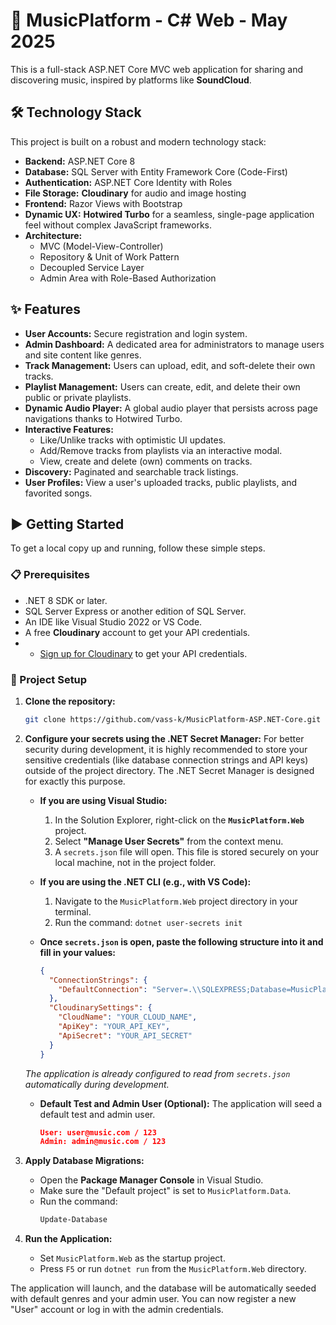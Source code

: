 ﻿# 🎵 MusicPlatform - C# Web - May 2025

This is a full-stack ASP.NET Core MVC web application for sharing and discovering music, inspired by platforms like **SoundCloud**.

## 🛠️ Technology Stack

This project is built on a robust and modern technology stack:

*   **Backend:** ASP.NET Core 8
*   **Database:** SQL Server with Entity Framework Core (Code-First)
*   **Authentication:** ASP.NET Core Identity with Roles
*   **File Storage:** **Cloudinary** for audio and image hosting
*   **Frontend:** Razor Views with Bootstrap
*   **Dynamic UX:** **Hotwired Turbo** for a seamless, single-page application feel without complex JavaScript frameworks.
*   **Architecture:**
    *   MVC (Model-View-Controller)
    *   Repository & Unit of Work Pattern
    *   Decoupled Service Layer
    *   Admin Area with Role-Based Authorization

## ✨ Features

*   **User Accounts:** Secure registration and login system.
*   **Admin Dashboard:** A dedicated area for administrators to manage users and site content like genres.
*   **Track Management:** Users can upload, edit, and soft-delete their own tracks.
*   **Playlist Management:** Users can create, edit, and delete their own public or private playlists.
*   **Dynamic Audio Player:** A global audio player that persists across page navigations thanks to Hotwired Turbo.
*   **Interactive Features:**
    *   Like/Unlike tracks with optimistic UI updates.
    *   Add/Remove tracks from playlists via an interactive modal.
    *   View, create and delete (own) comments on tracks.
*   **Discovery:** Paginated and searchable track listings.
*   **User Profiles:** View a user's uploaded tracks, public playlists, and favorited songs.

## ▶️ Getting Started

To get a local copy up and running, follow these simple steps.

### 📋 Prerequisites

*   .NET 8 SDK or later.
*   SQL Server Express or another edition of SQL Server.
*   An IDE like Visual Studio 2022 or VS Code.
*   A free **Cloudinary** account to get your API credentials.
  * - [Sign up for Cloudinary](https://cloudinary.com/users/register_free) to get your API credentials.

### 🚀 Project Setup

1.  **Clone the repository:**
    ```sh
    git clone https://github.com/vass-k/MusicPlatform-ASP.NET-Core.git
    ```

2.  **Configure your secrets using the .NET Secret Manager:**
    For better security during development, it is highly recommended to store your sensitive credentials (like database connection strings and API keys) outside of the project directory. The .NET Secret Manager is designed for exactly this purpose.

    *   **If you are using Visual Studio:**
        1.  In the Solution Explorer, right-click on the **`MusicPlatform.Web`** project.
        2.  Select **"Manage User Secrets"** from the context menu.
        3.  A `secrets.json` file will open. This file is stored securely on your local machine, not in the project folder.

    *   **If you are using the .NET CLI (e.g., with VS Code):**
        1.  Navigate to the `MusicPlatform.Web` project directory in your terminal.
        2.  Run the command: `dotnet user-secrets init`

    *   **Once `secrets.json` is open, paste the following structure into it and fill in your values:**
        ```json
        {
          "ConnectionStrings": {
            "DefaultConnection": "Server=.\\SQLEXPRESS;Database=MusicPlatform;Trusted_Connection=True;MultipleActiveResultSets=true;TrustServerCertificate=True"
          },
          "CloudinarySettings": {
            "CloudName": "YOUR_CLOUD_NAME",
            "ApiKey": "YOUR_API_KEY",
            "ApiSecret": "YOUR_API_SECRET"
          }
        }
        ```
    *The application is already configured to read from `secrets.json` automatically during development.*

    *   **Default Test and Admin User (Optional):**
        The application will seed a default test and admin user.
        ```json
        User: user@music.com / 123
        Admin: admin@music.com / 123
        ```

3.  **Apply Database Migrations:**
    *   Open the **Package Manager Console** in Visual Studio.
    *   Make sure the "Default project" is set to `MusicPlatform.Data`.
    *   Run the command:
        ```sh
        Update-Database
        ```

4.  **Run the Application:**
    *   Set `MusicPlatform.Web` as the startup project.
    *   Press `F5` or run `dotnet run` from the `MusicPlatform.Web` directory.

The application will launch, and the database will be automatically seeded with default genres and your admin user. You can now register a new "User" account or log in with the admin credentials.